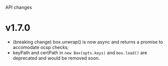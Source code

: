 API changes

# v1.7.0

- (breaking change) box.unwrap() is now async and returns a promise to accomodate ocsp checks;
- keyPath and certPath in `new Box(opts.keys)` and `box.load()` are deprecated and would be removed soon.
